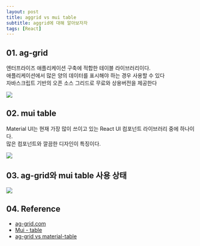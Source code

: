 ```yaml
---
layout: post
title: aggrid vs mui table
subtitle: aggrid에 대해 알아보자자
tags: [React]
---
```


## 01. ag-grid

엔터프라이즈 애플리케이션 구축에 적합한 테이블 라이브러리이다.<br />
애플리케이션에서 많은 양의 데이터를 표시해야 하는 경우 사용할 수 있다<br />
자바스크립트 기반의 오픈 소스 그리드로 무료와 상용버전을 제공한다<br />

<img src="https://github.com/WoojinJeonkr/WoojinJeonkr.github.io/blob/main/assets/images/video/ag grid.gif?raw=true"/>

## 02. mui table

Material UI는 현재 가장 많이 쓰이고 있는 React UI 컴포넌트 라이브러리 중에 하나이다.<br />
많은 컴포넌트와 깔끔한 디자인이 특징이다.

<img src="https://github.com/WoojinJeonkr/WoojinJeonkr.github.io/blob/main/assets/images/post/mui_table.png?raw=true">

## 03. ag-grid와 mui table 사용 상태

<img src="https://github.com/WoojinJeonkr/WoojinJeonkr.github.io/blob/main/assets/images/post/ag-grid_status.png?raw=true">

## 04. Reference

- [ag-grid.com](https://www.ag-grid.com/)
- [Mui - table](https://mui.com/material-ui/react-table/)
- [ag-grid vs material-table](https://npmtrends.com/ag-grid-vs-material-table-vs-mui-datatables-vs-mui-virtualized-table-vs-react-bootstrap-table-vs-react-table)